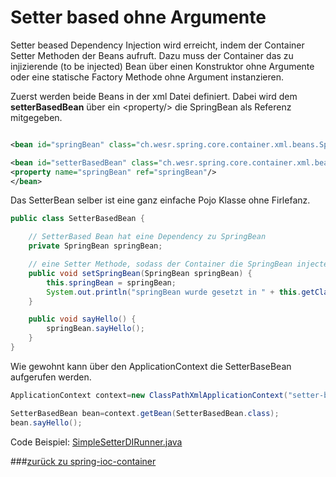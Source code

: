 # Setter based ohne Argumente

Setter beased Dependency Injection wird erreicht, indem der Container Setter Methoden der Beans aufruft. Dazu muss der
Container das zu injizierende (to be injected) Bean über einen Konstruktor ohne Argumente oder eine statische Factory
Methode ohne Argument instanzieren.

Zuerst werden beide Beans in der xml Datei definiert. Dabei wird dem **setterBasedBean** über ein \<property/> die
SpringBean als Referenz mitgegeben.

````xml

<bean id="springBean" class="ch.wesr.spring.core.container.xml.beans.SpringBean"/>

<bean id="setterBasedBean" class="ch.wesr.spring.core.container.xml.beans.SetterBasedBean">
<property name="springBean" ref="springBean"/>
</bean>
````

Das SetterBean selber ist eine ganz einfache Pojo Klasse ohne Firlefanz.

````java
public class SetterBasedBean {

    // SetterBased Bean hat eine Dependency zu SpringBean
    private SpringBean springBean;

    // eine Setter Methode, sodass der Container die SpringBean injecten kann
    public void setSpringBean(SpringBean springBean) {
        this.springBean = springBean;
        System.out.println("springBean wurde gesetzt in " + this.getClass().getName());
    }

    public void sayHello() {
        springBean.sayHello();
    }
}
````

Wie gewohnt kann über den ApplicationContext die SetterBaseBean aufgerufen werden.

```java
ApplicationContext context=new ClassPathXmlApplicationContext("setter-based.xml");

SetterBasedBean bean=context.getBean(SetterBasedBean.class);
bean.sayHello();
```

Code
Beispiel: [SimpleSetterDIRunner.java](../../../src/main/java/ch/wesr/spring/core/container/xml/dependencyinjection/setterbased/SimpleSetterDIRunner.java)



###[zurück zu spring-ioc-container](../../../spring-ioc-container.md)
